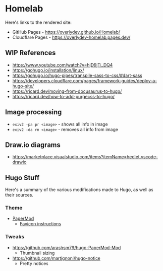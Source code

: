 # Homelab

Here's links to the rendered site:

- GitHub Pages - https://overlydev.github.io/Homelab/
- Cloudflare Pages - https://overlydev-homelab.pages.dev/

## WIP References

- https://www.youtube.com/watch?v=hjD9jTi_DQ4
- https://gohugo.io/installation/linux/
- https://gohugo.io/hugo-pipes/transpile-sass-to-css/#dart-sass
- https://developers.cloudflare.com/pages/framework-guides/deploy-a-hugo-site/
- https://ricard.dev/moving-from-docusaurus-to-hugo/
- https://ricard.dev/how-to-add-purgecss-to-hugo/

## Image processing

- `exiv2 -pa pr <image>` - shows all info in image
- `exiv2 -da rm <image>` - removes all info from image

## Draw.io diagrams

- https://marketplace.visualstudio.com/items?itemName=hediet.vscode-drawio

## Hugo Stuff

Here's a summary of the various modifications made to Hugo, as well as their sources.

### Theme
- [PaperMod](https://github.com/adityatelange/hugo-PaperMod/)
  - [Favicon instructions](https://adityatelange.github.io/hugo-PaperMod/posts/papermod/papermod-faq/#adding-custom-favicons)

### Tweaks
- https://github.com/arashsm79/hugo-PaperMod-Mod
    - Thumbnail sizing
- https://github.com/martignoni/hugo-notice
    - Pretty notices
